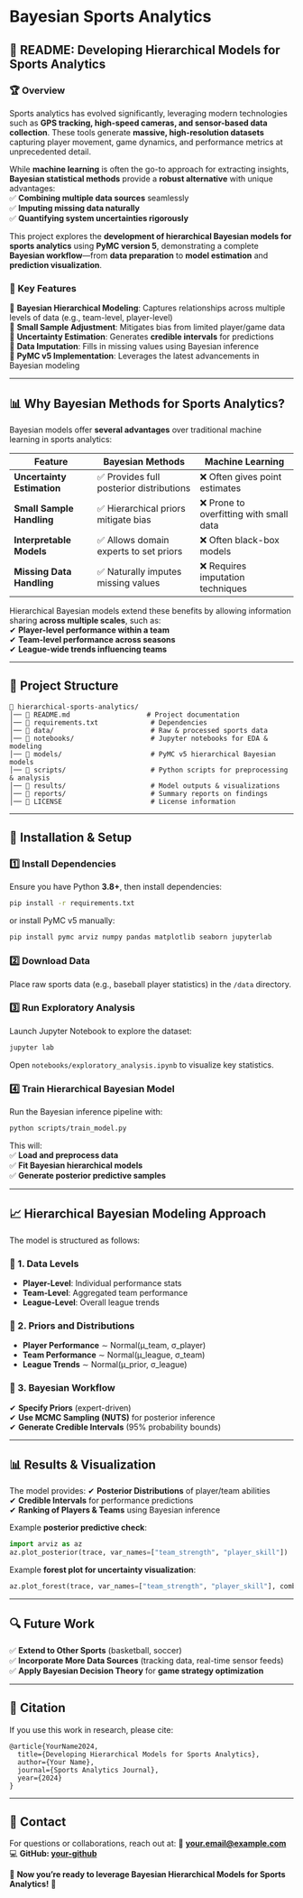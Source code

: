 # Bayesian Sports Analytics
## **📌 README: Developing Hierarchical Models for Sports Analytics**

### **🏆 Overview**
Sports analytics has evolved significantly, leveraging modern technologies such as **GPS tracking, high-speed cameras, and sensor-based data collection**. These tools generate **massive, high-resolution datasets** capturing player movement, game dynamics, and performance metrics at unprecedented detail.  

While **machine learning** is often the go-to approach for extracting insights, **Bayesian statistical methods** provide a **robust alternative** with unique advantages:  
✅ **Combining multiple data sources** seamlessly  
✅ **Imputing missing data naturally**  
✅ **Quantifying system uncertainties rigorously**  

This project explores the **development of hierarchical Bayesian models for sports analytics** using **PyMC version 5**, demonstrating a complete **Bayesian workflow**—from **data preparation** to **model estimation** and **prediction visualization**.  

### **🎯 Key Features**
🔹 **Bayesian Hierarchical Modeling**: Captures relationships across multiple levels of data (e.g., team-level, player-level)  
🔹 **Small Sample Adjustment**: Mitigates bias from limited player/game data  
🔹 **Uncertainty Estimation**: Generates **credible intervals** for predictions  
🔹 **Data Imputation**: Fills in missing values using Bayesian inference  
🔹 **PyMC v5 Implementation**: Leverages the latest advancements in Bayesian modeling  

---

## **📊 Why Bayesian Methods for Sports Analytics?**
Bayesian models offer **several advantages** over traditional machine learning in sports analytics:  

| Feature | Bayesian Methods | Machine Learning |
|---------|----------------|-----------------|
| **Uncertainty Estimation** | ✅ Provides full posterior distributions | ❌ Often gives point estimates |
| **Small Sample Handling** | ✅ Hierarchical priors mitigate bias | ❌ Prone to overfitting with small data |
| **Interpretable Models** | ✅ Allows domain experts to set priors | ❌ Often black-box models |
| **Missing Data Handling** | ✅ Naturally imputes missing values | ❌ Requires imputation techniques |

Hierarchical Bayesian models extend these benefits by allowing information sharing **across multiple scales**, such as:  
✔ **Player-level performance within a team**  
✔ **Team-level performance across seasons**  
✔ **League-wide trends influencing teams**  

---

## **📂 Project Structure**
```
📁 hierarchical-sports-analytics/
│── 📄 README.md                   # Project documentation  
│── 📄 requirements.txt             # Dependencies  
│── 📁 data/                        # Raw & processed sports data  
│── 📁 notebooks/                   # Jupyter notebooks for EDA & modeling  
│── 📁 models/                      # PyMC v5 hierarchical Bayesian models  
│── 📁 scripts/                     # Python scripts for preprocessing & analysis  
│── 📁 results/                     # Model outputs & visualizations  
│── 📁 reports/                     # Summary reports on findings  
│── 📄 LICENSE                      # License information  
```

---

## **🔧 Installation & Setup**
### **1️⃣ Install Dependencies**
Ensure you have Python **3.8+**, then install dependencies:  
```bash
pip install -r requirements.txt
```
or install PyMC v5 manually:  
```bash
pip install pymc arviz numpy pandas matplotlib seaborn jupyterlab
```

### **2️⃣ Download Data**
Place raw sports data (e.g., baseball player statistics) in the `/data` directory.

### **3️⃣ Run Exploratory Analysis**
Launch Jupyter Notebook to explore the dataset:  
```bash
jupyter lab
```
Open `notebooks/exploratory_analysis.ipynb` to visualize key statistics.

### **4️⃣ Train Hierarchical Bayesian Model**
Run the Bayesian inference pipeline with:  
```bash
python scripts/train_model.py
```
This will:  
✅ **Load and preprocess data**  
✅ **Fit Bayesian hierarchical models**  
✅ **Generate posterior predictive samples**  

---

## **📈 Hierarchical Bayesian Modeling Approach**
The model is structured as follows:

### **🔹 1. Data Levels**
- **Player-Level**: Individual performance stats
- **Team-Level**: Aggregated team performance
- **League-Level**: Overall league trends  

### **🔹 2. Priors and Distributions**
- **Player Performance** ∼ Normal(μ_team, σ_player)  
- **Team Performance** ∼ Normal(μ_league, σ_team)  
- **League Trends** ∼ Normal(μ_prior, σ_league)  

### **🔹 3. Bayesian Workflow**
✔ **Specify Priors** (expert-driven)  
✔ **Use MCMC Sampling (NUTS)** for posterior inference  
✔ **Generate Credible Intervals** (95% probability bounds)  

---

## **📊 Results & Visualization**
The model provides:
✔ **Posterior Distributions** of player/team abilities  
✔ **Credible Intervals** for performance predictions  
✔ **Ranking of Players & Teams** using Bayesian inference  

Example **posterior predictive check**:
```python
import arviz as az
az.plot_posterior(trace, var_names=["team_strength", "player_skill"])
```

Example **forest plot for uncertainty visualization**:
```python
az.plot_forest(trace, var_names=["team_strength", "player_skill"], combined=True)
```

---

## **🔍 Future Work**
✅ **Extend to Other Sports** (basketball, soccer)  
✅ **Incorporate More Data Sources** (tracking data, real-time sensor feeds)  
✅ **Apply Bayesian Decision Theory** for **game strategy optimization**  

---

## **📜 Citation**
If you use this work in research, please cite:
```
@article{YourName2024,
  title={Developing Hierarchical Models for Sports Analytics},
  author={Your Name},
  journal={Sports Analytics Journal},
  year={2024}
}
```

---

## **📩 Contact**
For questions or collaborations, reach out at:
📧 **your.email@example.com**  
💻 **GitHub: [your-github](https://github.com/your-github)**  

🚀 **Now you’re ready to leverage Bayesian Hierarchical Models for Sports Analytics!** 🚀  
